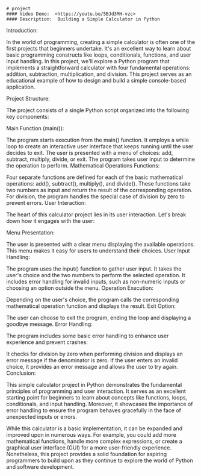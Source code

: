     # project
    #### Video Demo:  <https://youtu.be/5BJd3MH-vzc>
    #### Description:  Building a Simple Calculator in Python

Introduction:

In the world of programming, creating a simple calculator is often one of the first projects that beginners undertake. It's an excellent way to learn about basic programming constructs like loops, conditionals, functions, and user input handling. In this project, we'll explore a Python program that implements a straightforward calculator with four fundamental operations: addition, subtraction, multiplication, and division. This project serves as an educational example of how to design and build a simple console-based application.

Project Structure:

The project consists of a single Python script organized into the following key components:

Main Function (main()):

The program starts execution from the main() function.
It employs a while loop to create an interactive user interface that keeps running until the user decides to exit.
The user is presented with a menu of choices: add, subtract, multiply, divide, or exit.
The program takes user input to determine the operation to perform.
Mathematical Operations Functions:

Four separate functions are defined for each of the basic mathematical operations: add(), subtract(), multiply(), and divide().
These functions take two numbers as input and return the result of the corresponding operation.
For division, the program handles the special case of division by zero to prevent errors.
User Interaction:

The heart of this calculator project lies in its user interaction. Let's break down how it engages with the user:

Menu Presentation:

The user is presented with a clear menu displaying the available operations.
This menu makes it easy for users to understand their choices.
User Input Handling:

The program uses the input() function to gather user input.
It takes the user's choice and the two numbers to perform the selected operation.
It includes error handling for invalid inputs, such as non-numeric inputs or choosing an option outside the menu.
Operation Execution:

Depending on the user's choice, the program calls the corresponding mathematical operation function and displays the result.
Exit Option:

The user can choose to exit the program, ending the loop and displaying a goodbye message.
Error Handling:

The program includes some basic error handling to enhance user experience and prevent crashes:

It checks for division by zero when performing division and displays an error message if the denominator is zero.
If the user enters an invalid choice, it provides an error message and allows the user to try again.
Conclusion:

This simple calculator project in Python demonstrates the fundamental principles of programming and user interaction. It serves as an excellent starting point for beginners to learn about concepts like functions, loops, conditionals, and input handling. Moreover, it showcases the importance of error handling to ensure the program behaves gracefully in the face of unexpected inputs or errors.

While this calculator is a basic implementation, it can be expanded and improved upon in numerous ways. For example, you could add more mathematical functions, handle more complex expressions, or create a graphical user interface (GUI) for a more user-friendly experience. Nonetheless, this project provides a solid foundation for aspiring programmers to build upon as they continue to explore the world of Python and software development.
